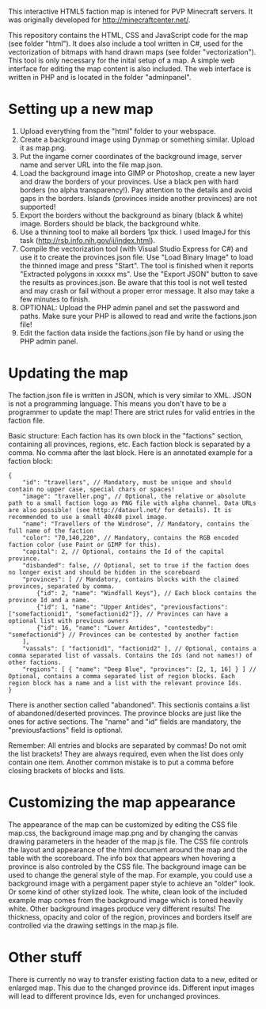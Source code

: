 This interactive HTML5 faction map is intened for PVP Minecraft servers. It was originally developed for http://minecraftcenter.net/.

This repository contains the HTML, CSS and JavaScript code for the map (see folder "html"). It does also include a tool written in C#, used for the vectorization of bitmaps with hand drawn maps (see folder "vectorization"). This tool is only necessary for the inital setup of a map. A simple web interface for editing the map content is also included. The web interface is written in PHP and is located in the folder "adminpanel".

Setting up a new map
====================

1. Upload everything from the "html" folder to your webspace.
2. Create a background image using Dynmap or something similar. Upload it as map.png.
3. Put the ingame corner coordinates of the background image, server name and server URL into the file map.json.
4. Load the background image into GIMP or Photoshop, create a new layer and draw the borders of your provinces. Use a black pen with hard borders (no alpha transparency!). Pay attention to the details and avoid gaps in the borders. Islands (provinces inside another provinces) are not supported!
5. Export the borders without the background as binary (black & white) image. Borders should be black, the background white.
6. Use a thinning tool to make all borders 1px thick. I used ImageJ for this task (http://rsb.info.nih.gov/ij/index.html).
7. Compile the vectorization tool (with Visual Studio Express for C#) and use it to create the provinces.json file. Use "Load Binary Image" to load the thinned image and press "Start". The tool is finished when it reports "Extracted polygons in xxxxx ms". Use the "Export JSON" button to save the results as provinces.json. Be aware that this tool is not well tested and may crash or fail without a proper error message. It also may take a few minutes to finish.
8. OPTIONAL: Upload the PHP admin panel and set the password and paths. Make sure your PHP is allowed to read and write the factions.json file!
9. Edit the faction data inside the factions.json file by hand or using the PHP admin panel.

Updating the map
================

The faction.json file is written in JSON, which is very similar to XML. JSON is not a programming language. This means you don't have to be a programmer to update the map! There are strict rules for valid entries in the faction file.

Basic structure: Each faction has its own block in the "factions" section, containing all provinces, regions, etc. Each faction block is separated by a comma. No comma after the last block. Here is an annotated example for a faction block:

	{
		"id": "travellers", // Mandatory, must be unique and should contain no upper case, special chars or spaces!
		"image": "traveller.png", // Optional, the relative or absolute path to a small faction logo as PNG file with alpha channel. Data URLs are also possible! (see http://dataurl.net/ for details). It is recommended to use a small 40x40 pixel image.
		"name": "Travellers of the Windrose", // Mandatory, contains the full name of the faction
		"color": "70,140,220", // Mandatory, contains the RGB encoded faction color (use Paint or GIMP for this).
		"capital": 2, // Optional, contains the Id of the capital province.
		"disbanded": false, // Optional, set to true if the faction does no longer exist and should be hidden in the scoreboard
		"provinces": [ // Mandatory, contains blocks with the claimed provinces, separated by comma.
			{"id": 2, "name": "Windfall Keys"}, // Each block contains the province Id and a name.
			{"id": 1, "name": "Upper Antides", "previousfactions": ["somefactionid1", "somefactionid2"]}, // Provinces can have a optional list with previous owners
			{"id": 16, "name": "Lower Antides", "contestedby": "somefactionid"} // Provinces can be contested by another faction
		],
		"vassals": [ "factionid1", "factionid2" ], // Optional, contains a comma separated list of vassals. Contains the Ids (and not names!) of other factions.
		"regions": [ { "name": "Deep Blue", "provinces": [2, 1, 16] } ] // Optional, contains a comma separated list of region blocks. Each region block has a name and a list with the relevant province Ids.
	}
	
There is another section called "abandoned". This sectionis contains a list of abandoned/deserted provinces. The province blocks are just like the ones for active sections. The "name" and "id" fields are mandatory, the "previousfactions" field is optional.

Remember: All entries and blocks are separated by commas! Do not omit the list brackets! They are always required, even when the list does only contain one item. Another common mistake is to put a comma before closing brackets of blocks and lists.

Customizing the map appearance
==============================

The appearance of the map can be customized by editing the CSS file map.css, the background image map.png and by changing the canvas drawing parameters in the header of the map.js file. The CSS file controls the layout and appearance of the html document around the map and the table with the scoreboard. The info box that appears when hovering a province is also controled by the CSS file. The background image can be used to change the general style of the map. For example, you could use a background image with a pergament paper style to achieve an "older" look. Or some kind of other stylized look. The white, clean look of the included example map comes from the background image which is toned heavily white. Other background images produce very different results! The thickness, opacity and color of the region, provinces and borders itself are controlled via the drawing settings in the map.js file.

Other stuff
===========

There is currently no way to transfer existing faction data to a new, edited or enlarged map. This due to the changed province ids. Different input images will lead to different province Ids, even for unchanged provinces.